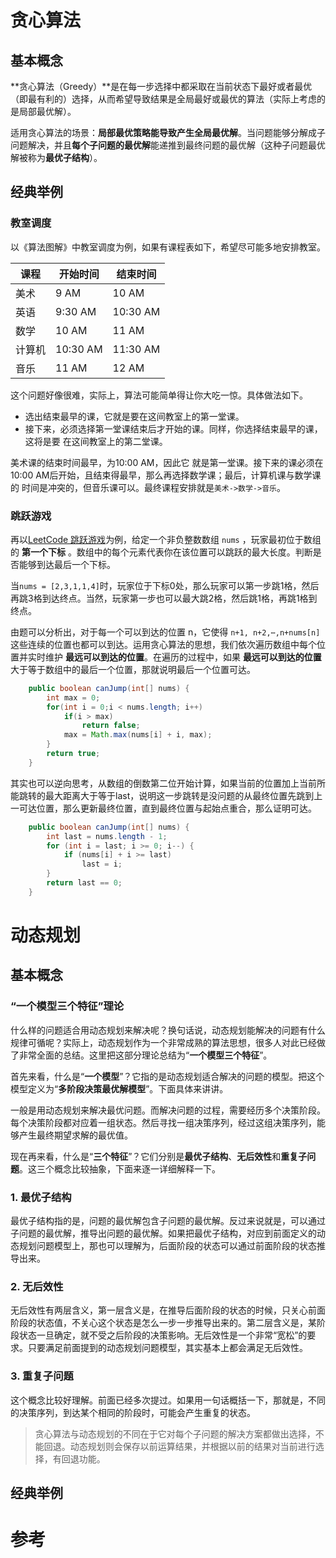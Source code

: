 # 贪心算法

## 基本概念

**贪心算法（Greedy）**是在每一步选择中都采取在当前状态下最好或者最优（即最有利的）选择，从而希望导致结果是全局最好或最优的算法（实际上考虑的是局部最优解）。

适用贪心算法的场景：**局部最优策略能导致产生全局最优解**。当问题能够分解成子问题解决，并且**每个子问题的最优解**能递推到最终问题的最优解（这种子问题最优解被称为**最优子结构**）。

## 经典举例

### 教室调度

以《算法图解》中教室调度为例，如果有课程表如下，希望尽可能多地安排教室。

| 课程   | 开始时间 | 结束时间 |
| ------ | -------- | -------- |
| 美术   | 9 AM     | 10 AM    |
| 英语   | 9:30 AM  | 10:30 AM |
| 数学   | 10 AM    | 11 AM    |
| 计算机 | 10:30 AM | 11:30 AM |
| 音乐   | 11 AM    | 12 AM    |

这个问题好像很难，实际上，算法可能简单得让你大吃一惊。具体做法如下。

* 选出结束最早的课，它就是要在这间教室上的第一堂课。
* 接下来，必须选择第一堂课结束后才开始的课。同样，你选择结束最早的课，这将是要 在这间教室上的第二堂课。

美术课的结束时间最早，为10:00 AM，因此它 就是第一堂课。接下来的课必须在10:00 AM后开始，且结束得最早，那么再选择数学课；最后，计算机课与数学课的 时间是冲突的，但音乐课可以。最终课程安排就是`美术->数学->音乐`。

### 跳跃游戏

再以[LeetCode 跳跃游戏](https://leetcode-cn.com/problems/jump-game/)为例，给定一个非负整数数组 `nums` ，玩家最初位于数组的 **第一个下标** 。数组中的每个元素代表你在该位置可以跳跃的最大长度。判断是否能够到达最后一个下标。

当`nums = [2,3,1,1,4]`时，玩家位于下标0处，那么玩家可以第一步跳1格，然后再跳3格到达终点。当然，玩家第一步也可以最大跳2格，然后跳1格，再跳1格到终点。

由题可以分析出，对于每一个可以到达的位置 n，它使得 `n+1, n+2,⋯,n+nums[n]` 这些连续的位置也都可以到达。运用贪心算法的思想，我们依次遍历数组中每个位置并实时维护 **最远可以到达的位置**。在遍历的过程中，如果 **最远可以到达的位置** 大于等于数组中的最后一个位置，那就说明最后一个位置可达。

```java
    public boolean canJump(int[] nums) {
        int max = 0;							
        for(int i = 0;i < nums.length; i++) 
            if(i > max)
                return false;
            max = Math.max(nums[i] + i, max);
        }
        return true;
    } 
```

其实也可以逆向思考，从数组的倒数第二位开始计算，如果当前的位置加上当前所能跳转的最大距离大于等于last，说明这一步跳转是没问题的从最终位置先跳到上一可达位置，那么更新最终位置，直到最终位置与起始点重合，那么证明可达。

```java
    public boolean canJump(int[] nums) {
        int last = nums.length - 1;
        for (int i = last; i >= 0; i--) {
            if (nums[i] + i >= last) 
                last = i;
        }
        return last == 0;
    }
```

# 动态规划

## 基本概念

### “一个模型三个特征”理论

什么样的问题适合用动态规划来解决呢？换句话说，动态规划能解决的问题有什么规律可循呢？实际上，动态规划作为一个非常成熟的算法思想，很多人对此已经做了非常全面的总结。这里把这部分理论总结为“**一个模型三个特征**”。

首先来看，什么是“**一个模型**”？它指的是动态规划适合解决的问题的模型。把这个模型定义为“**多阶段决策最优解模型**”。下面具体来讲讲。

一般是用动态规划来解决最优问题。而解决问题的过程，需要经历多个决策阶段。每个决策阶段都对应着一组状态。然后寻找一组决策序列，经过这组决策序列，能够产生最终期望求解的最优值。

现在再来看，什么是“**三个特征**”？它们分别是**最优子结构**、**无后效性**和**重复子问题**。这三个概念比较抽象，下面来逐一详细解释一下。

### 1. 最优子结构

最优子结构指的是，问题的最优解包含子问题的最优解。反过来说就是，可以通过子问题的最优解，推导出问题的最优解。如果把最优子结构，对应到前面定义的动态规划问题模型上，那也可以理解为，后面阶段的状态可以通过前面阶段的状态推导出来。

### 2. 无后效性

无后效性有两层含义，第一层含义是，在推导后面阶段的状态的时候，只关心前面阶段的状态值，不关心这个状态是怎么一步一步推导出来的。第二层含义是，某阶段状态一旦确定，就不受之后阶段的决策影响。无后效性是一个非常“宽松”的要求。只要满足前面提到的动态规划问题模型，其实基本上都会满足无后效性。

### 3. 重复子问题

这个概念比较好理解。前面已经多次提过。如果用一句话概括一下，那就是，不同的决策序列，到达某个相同的阶段时，可能会产生重复的状态。

> 贪心算法与动态规划的不同在于它对每个子问题的解决方案都做出选择，不能回退。动态规划则会保存以前运算结果，并根据以前的结果对当前进行选择，有回退功能。

## 经典举例

# 参考